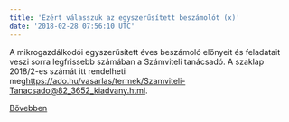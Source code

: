 ```yaml
---
title: 'Ezért válasszuk az egyszerűsített beszámolót (x)'
date: '2018-02-28 07:56:10 UTC'
---
```


A mikrogazdálkodói egyszerűsített éves beszámoló előnyeit és feladatait veszi sorra legfrissebb számában a Számviteli tanácsadó. A szaklap 2018/2-es számát itt rendelheti meg<https://ado.hu/vasarlas/termek/Szamviteli-Tanacsado@82_3652_kiadvany.html>.


[Bővebben](http://ift.tt/2CQj0so)
